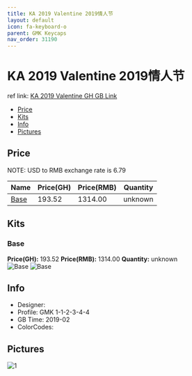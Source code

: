 ```yaml
---
title: KA 2019 Valentine 2019情人节
layout: default
icon: fa-keyboard-o
parent: GMK Keycaps
nav_order: 31190
---
```


# KA 2019 Valentine 2019情人节

ref link: [KA 2019 Valentine GH GB Link](https://geekhack.org/index.php?topic=99498.0)

* [Price](#price)
* [Kits](#kits)
* [Info](#info)
* [Pictures](#pictures)


## Price  
NOTE: USD to RMB exchange rate is 6.79

| Name          | Price(GH)    |  Price(RMB) | Quantity |
| ------------- | ------------ |  ---------- | -------- |
|[Base](#base)|193.52|1314.00|unknown|


## Kits
### Base
**Price(GH):** 193.52    **Price(RMB):** 1314.00    **Quantity:** unknown  
<img src="{{ 'assets/images/gmk-keycaps/ka2019valentine/kits_pics/base1.JPG' | relative_url }}" alt="Base" class="image featured">
<img src="{{ 'assets/images/gmk-keycaps/ka2019valentine/kits_pics/base2.JPG' | relative_url }}" alt="Base" class="image featured">


## Info
* Designer: 
* Profile: GMK 1-1-2-3-4-4
* GB Time: 2019-02
* ColorCodes:  


## Pictures
<img src="{{ 'assets/images/gmk-keycaps/ka2019valentine/rendering_pics/1.jpg' | relative_url }}" alt="1" class="image featured">
